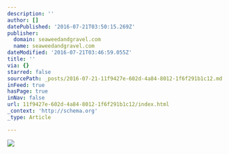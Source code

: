 ```yaml
---
description: ''
author: []
datePublished: '2016-07-21T03:50:15.269Z'
publisher:
  domain: seaweedandgravel.com
  name: seaweedandgravel.com
dateModified: '2016-07-21T03:46:59.055Z'
title: ''
via: {}
starred: false
sourcePath: _posts/2016-07-21-11f9427e-602d-4a84-8012-1f6f291b1c12.md
inFeed: true
hasPage: true
inNav: false
url: 11f9427e-602d-4a84-8012-1f6f291b1c12/index.html
_context: 'http://schema.org'
_type: Article

---
```

![](http://cdn.shopify.com/s/files/1/0168/8754/files/DSC_0026_dfce3267-1fd6-44af-a169-1290816a9022_1024x1024.jpg?16914469619437465742)
